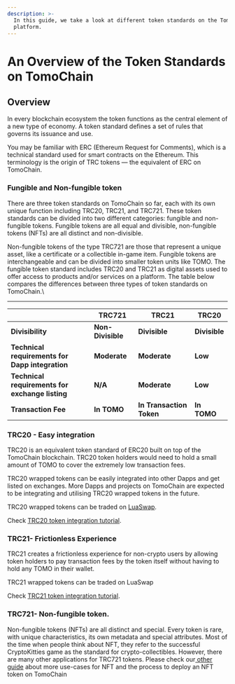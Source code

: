 ```yaml
---
description: >-
  In this guide, we take a look at different token standards on the TomoChain
  platform.
---
```


# An Overview of the Token Standards on TomoChain

## **Overview**

In every blockchain ecosystem the token functions as the central element of a new type of economy. A token standard defines a set of rules that governs its issuance and use.

You may be familiar with ERC (Ethereum Request for Comments), which is a technical standard used for smart contracts on the Ethereum. This terminology is the origin of TRC tokens — the equivalent of ERC on TomoChain.

### **Fungible and Non-fungible token**

There are three token standards on TomoChain so far, each with its own unique function including TRC20, TRC21, and TRC721. These token standards can be divided into two different categories: fungible and non-fungible tokens. Fungible tokens are all equal and divisible, non-fungible tokens (NFTs) are all distinct and non-divisible.

Non-fungible tokens of the type TRC721 are those that represent a unique asset, like a certificate or a collectible in-game item. Fungible tokens are interchangeable and can be divided into smaller token units like TOMO. The fungible token standard includes TRC20 and TRC21 as digital assets used to offer access to products and/or services on a platform. The table below compares the differences between three types of token standards on TomoChain.\
****

|                                                 | **TRC721**        | **TRC21**                | **TRC20**     |
| ----------------------------------------------- | ----------------- | ------------------------ | ------------- |
| **Divisibility**                                | **Non-Divisible** | **Divisible**            | **Divisible** |
| **Technical requirements for Dapp integration** | **Moderate**      | **Moderate**             | **Low**       |
| **Technical requirements for exchange listing** | **N/A**           | **Moderate**             | **Low**       |
| **Transaction Fee**                             | **In TOMO**       | **In Transaction Token** | **In TOMO**   |

### **TRC20 - Easy integration**

TRC20 is an equivalent token standard of ERC20 built on top of the TomoChain blockchain. TRC20 token holders would need to hold a small amount of TOMO to cover the extremely low transaction fees.&#x20;

TRC20 wrapped tokens can be easily integrated into other Dapps and get listed on exchanges. More Dapps and projects on TomoChain are expected to be integrating and utilising TRC20 wrapped tokens in the future.

TRC20 wrapped tokens can be traded on [LuaSwap](https://luaswap.org/).&#x20;

Check [TRC20 token integration tutorial](https://docs.tomochain.com/developer-guide/integration/trc20-exchange-wallet-integration).&#x20;

### **TRC21- Frictionless Experience**

TRC21 creates a frictionless experience for non-crypto users by allowing token holders to pay transaction fees by the token itself without having to hold any TOMO in their wallet.&#x20;

TRC21 wrapped tokens can be traded on LuaSwap

Check [TRC21 token integration tutorial](https://docs.tomochain.com/developer-guide/integration/trc21-exchange-wallet-integration).&#x20;

### **TRC721- Non-fungible token.**

Non-fungible tokens (NFTs) are all distinct and special. Every token is rare, with unique characteristics, its own metadata and special attributes. Most of the time when people think about NFT, they refer to the successful CryptoKitties game as the standard for crypto-collectibles. However, there are many other applications for TRC721 tokens. Please check our[ other guide](https://medium.com/tomochain/how-to-deploy-nft-tokens-on-tomochain-fe476a68594d) about more use-cases for NFT and the process to deploy an NFT token on TomoChain
